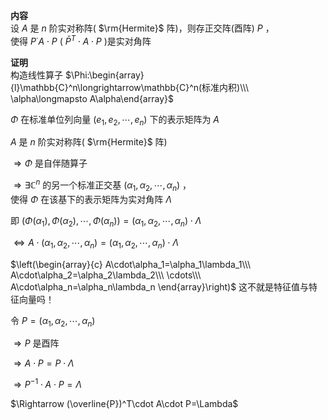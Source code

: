 **内容**  
设 $A$ 是 $n$ 阶实对称阵( $\rm{Hermite}$ 阵)，则存正交阵(酉阵) $P$ ，  
使得 $P^\cdot A\cdot P$ ( $\bar P^T\cdot A\cdot P$ )是实对角阵  
  
**证明**  
构造线性算子 $\Phi:\begin{array}{l}\mathbb{C}^n\longrightarrow\mathbb{C}^n(标准内积)\\\ \alpha\longmapsto A\alpha\end{array}$  
  
 $\Phi$ 在标准单位列向量 $(e_1,e_2,\cdots,e_n)$ 下的表示矩阵为 $A$  
  
 $A$ 是 $n$ 阶实对称阵( $\rm{Hermite}$ 阵)  
  
 $\Rightarrow\Phi$ 是自伴随算子  
  
 $\Rightarrow\exists\mathbb{C}^n$ 的另一个标准正交基 $(\alpha_1,\alpha_2,\cdots,\alpha_n)$ ，  
使得 $\Phi$ 在该基下的表示矩阵为实对角阵 $\Lambda$  
  
即 $(\Phi(\alpha_1),\Phi(\alpha_2),\cdots,\Phi(\alpha_n))=(\alpha_1,\alpha_2,\cdots,\alpha_n)\cdot\Lambda$  
  
 $\Leftrightarrow A\cdot(\alpha_1,\alpha_2,\cdots,\alpha_n)=(\alpha_1,\alpha_2,\cdots,\alpha_n)\cdot\Lambda$  
  
 $\left(\begin{array}{c}  
A\cdot\alpha_1=\alpha_1\lambda_1\\\  
A\cdot\alpha_2=\alpha_2\lambda_2\\\  
\cdots\\\  
A\cdot\alpha_n=\alpha_n\lambda_n  
\end{array}\right)$  这不就是特征值与特征向量吗！  
  
令 $P=(\alpha_1,\alpha_2,\cdots,\alpha_n)$  
  
 $\Rightarrow P$ 是酉阵  
  
 $\Rightarrow A\cdot P=P\cdot\Lambda$  
  
 $\Rightarrow P^{-1}\cdot A\cdot P=\Lambda$  
  
 $\Rightarrow (\overline{P})^T\cdot A\cdot P=\Lambda$  
